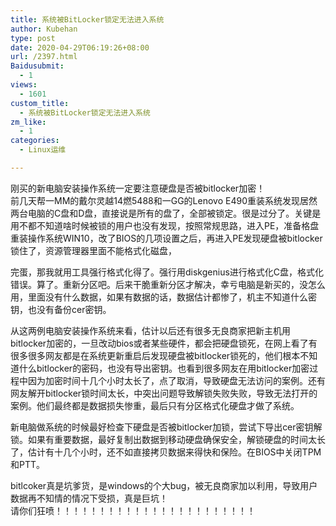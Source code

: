 ```yaml
---
title: 系统被BitLocker锁定无法进入系统
author: Kubehan
type: post
date: 2020-04-29T06:19:26+08:00
url: /2397.html
Baidusubmit:
  - 1
views:
  - 1601
custom_title:
  - 系统被BitLocker锁定无法进入系统
zm_like:
  - 1
categories:
  - Linux运维

---
```

刚买的新电脑安装操作系统一定要注意硬盘是否被bitlocker加密！  
前几天帮一MM的戴尔灵越14燃5488和一GG的Lenovo E490重装系统发现居然两台电脑的C盘和D盘，直接说是所有的盘了，全部被锁定。很是过分了。关键是用不都不知道啥时候被锁的用户也没有发现，按照常规思路，进入PE，准备格盘重装操作系统WIN10，改了BIOS的几项设置之后，再进入PE发现硬盘被bitlocker锁住了，资源管理器里面不能格式化磁盘，

完蛋，那我就用工具强行格式化得了。强行用diskgenius进行格式化C盘，格式化错误。算了。重新分区吧。后来干脆重新分区才解决，幸亏电脑是新买的，没怎么用，里面没有什么数据，如果有数据的话，数据估计都惨了，机主不知道什么密钥，也没有备份cer密钥。

从这两例电脑安装操作系统来看，估计以后还有很多无良商家把新主机用bitlocker加密的，一旦改动bios或者某些硬件，都会把硬盘锁死，在网上看了有很多很多网友都是在系统更新重启后发现硬盘被bitlocker锁死的，他们根本不知道什么bitlocker的密码，也没有导出密钥。也看到很多网友在用bitlocker加密过程中因为加密时间十几个小时太长了，点了取消，导致硬盘无法访问的案例。还有网友解开bitlocker锁时间太长，中突出问题导致解锁失败失败，导致无法打开的案例。他们最终都是数据损失惨重，最后只有分区格式化硬盘才做了系统。

新电脑做系统的时候最好检查下硬盘是否被bitlocker加锁，尝试下导出cer密钥解锁。如果有重要数据，最好复制出数据到移动硬盘确保安全，解锁硬盘的时间太长了，估计有十几个小时，还不如直接拷贝数据来得快和保险。在BIOS中关闭TPM和PTT。

bitlcoker真是坑爹货，是windows的个大bug，被无良商家加以利用，导致用户数据再不知情的情况下受损，真是巨坑！  
请你们狂喷！！！！！！！！！！！！！！！！！！！！！！！